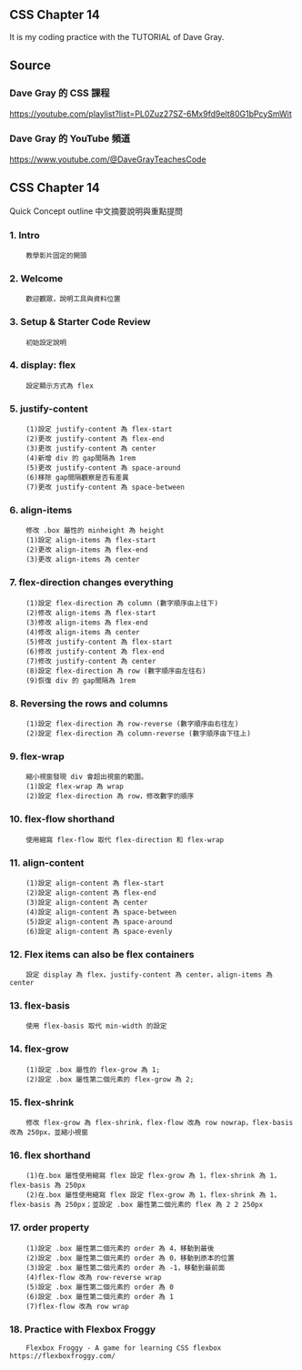 ## CSS Chapter 14
It is my coding practice with the TUTORIAL of Dave Gray. 

## Source
### Dave Gray 的 CSS 課程
https://youtube.com/playlist?list=PL0Zuz27SZ-6Mx9fd9elt80G1bPcySmWit

### Dave Gray 的 YouTube 頻道
https://www.youtube.com/@DaveGrayTeachesCode

## CSS Chapter 14
   Quick Concept outline
   中文摘要說明與重點提問

###  1. Intro
        教學影片固定的開頭

###  2. Welcome
        歡迎觀眾，說明工具與資料位置

###  3. Setup & Starter Code Review
        初始設定說明

###  4. display: flex
        設定顯示方式為 flex

###  5. justify-content
        (1)設定 justify-content 為 flex-start
        (2)更改 justify-content 為 flex-end
        (3)更改 justify-content 為 center
        (4)新增 div 的 gap間隔為 1rem
        (5)更改 justify-content 為 space-around
        (6)移除 gap間隔觀察是否有差異
        (7)更改 justify-content 為 space-between

###  6. align-items
        修改 .box 屬性的 minheight 為 height
        (1)設定 align-items 為 flex-start
        (2)更改 align-items 為 flex-end
        (3)更改 align-items 為 center

###  7. flex-direction changes everything
        (1)設定 flex-direction 為 column (數字順序由上往下)
        (2)修改 align-items 為 flex-start
        (3)修改 align-items 為 flex-end
        (4)修改 align-items 為 center
        (5)修改 justify-content 為 flex-start
        (6)修改 justify-content 為 flex-end
        (7)修改 justify-content 為 center
        (8)設定 flex-direction 為 row (數字順序由左往右)
        (9)恢復 div 的 gap間隔為 1rem

###  8. Reversing the rows and columns
        (1)設定 flex-direction 為 row-reverse (數字順序由右往左)
        (2)設定 flex-direction 為 column-reverse (數字順序由下往上)

###  9. flex-wrap
        縮小視窗發現 div 會超出視窗的範圍。
        (1)設定 flex-wrap 為 wrap
        (2)設定 flex-direction 為 row，修改數字的順序
        
### 10. flex-flow shorthand
        使用縮寫 flex-flow 取代 flex-direction 和 flex-wrap

### 11. align-content
        (1)設定 align-content 為 flex-start
        (2)設定 align-content 為 flex-end
        (3)設定 align-content 為 center
        (4)設定 align-content 為 space-between
        (5)設定 align-content 為 space-around
        (6)設定 align-content 為 space-evenly

### 12. Flex items can also be flex containers
        設定 display 為 flex，justify-content 為 center，align-items 為 center

### 13. flex-basis
        使用 flex-basis 取代 min-width 的設定

### 14. flex-grow
        (1)設定 .box 屬性的 flex-grow 為 1;
        (2)設定 .box 屬性第二個元素的 flex-grow 為 2;

### 15. flex-shrink
        修改 flex-grow 為 flex-shrink，flex-flow 改為 row nowrap，flex-basis 改為 250px，並縮小視窗

### 16. flex shorthand
        (1)在.box 屬性使用縮寫 flex 設定 flex-grow 為 1，flex-shrink 為 1，flex-basis 為 250px
        (2)在.box 屬性使用縮寫 flex 設定 flex-grow 為 1，flex-shrink 為 1，flex-basis 為 250px；並設定 .box 屬性第二個元素的 flex 為 2 2 250px

### 17. order property
        (1)設定 .box 屬性第二個元素的 order 為 4，移動到最後
        (2)設定 .box 屬性第二個元素的 order 為 0，移動到原本的位置
        (3)設定 .box 屬性第二個元素的 order 為 -1，移動到最前面
        (4)flex-flow 改為 row-reverse wrap
        (5)設定 .box 屬性第二個元素的 order 為 0
        (6)設定 .box 屬性第二個元素的 order 為 1
        (7)flex-flow 改為 row wrap

### 18. Practice with Flexbox Froggy
        Flexbox Froggy - A game for learning CSS flexbox https://flexboxfroggy.com/